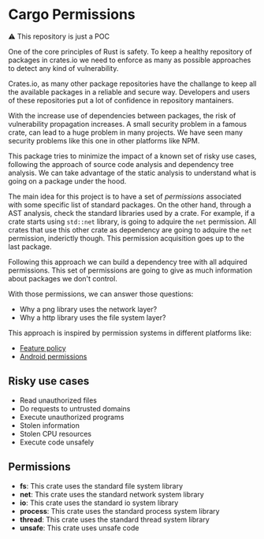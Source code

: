 # Cargo Permissions

:warning: This repository is just a POC

One of the core principles of Rust is safety. To keep a healthy repository of
packages in crates.io we need to enforce as many as possible approaches to
detect any kind of vulnerability.

Crates.io, as many other package repositories have the challange to keep all
the available packages in a reliable and secure way. Developers and users
of these repositories put a lot of confidence in repository mantainers.

With the increase use of dependencies between packages, the risk of
vulnerability propagation increases. A small security problem in a famous
crate, can lead to a huge problem in many projects. We have seen many security
problems like this one in other platforms like NPM.

This package tries to minimize the impact of a known set of risky use cases,
following the approach of source code analysis and dependency tree analysis. We
can take advantage of the static analysis to understand what is going on a
package under the hood.

The main idea for this project is to have a set of _permissions_ associated
with some specific list of standard packages. On the other hand, through a AST
analysis, check the standard libraries used by a crate. For example, if a crate
starts using `std::net` library, is going to adquire the `net` permission. All
crates that use this other crate as dependency are going to adquire the `net`
permission, inderictly though. This permission acquisition goes up to the last
package.

Following this approach we can build a dependency tree with all adquired
permissions. This set of permissions are going to give as much information
about packages we don't control.

With those permissions, we can answer those questions:

- Why a png library uses the network layer?
- Why a http library uses the file system layer?

This approach is inspired by permission systems in different platforms like:

- [Feature policy](https://developer.mozilla.org/en-US/docs/Web/HTTP/Headers/Feature-Policy)
- [Android permissions](https://developer.android.com/guide/topics/permissions/overview)

## Risky use cases

- Read unauthorized files
- Do requests to untrusted domains
- Execute unauthorized programs
- Stolen information
- Stolen CPU resources
- Execute code unsafely

## Permissions

- **fs**: This crate uses the standard file system library
- **net**: This crate uses the standard network system library
- **io**: This crate uses the standard io system library
- **process**: This crate uses the standard process system library
- **thread**: This crate uses the standard thread system library
- **unsafe**: This crate uses unsafe code


